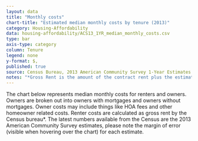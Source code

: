 ```yaml
---
layout: data
title: "Monthly costs"
chart-title: "Estimated median monthly costs by tenure (2013)"
category: Housing-Affordability
data: housing-affordability/ACS13_1YR_median_monthly_costs.csv
type: bar
axis-type: category
column: Tenure
legend: none
y-format: $,
published: true
source: Census Bureau, 2013 American Community Survey 1-Year Estimates. Selected Housing Characteristics.
notes: "*Gross Rent is the amount of the contract rent plus the estimated average monthly cost of utilities (electricity, gas, and water and sewer) and fuels (oil, coal, kerosene, wood, etc.) if these are paid for by the renter (or paid for the renter by someone else). Gross rent is intended to eliminate differentials which result from varying practices with respect to the inclusion of utilities and fuels as part of the rental payment."
---
```

The chart below represents median monthly costs for renters and owners. Owners are broken out into owners with mortgages and owners without mortgages. Owner costs may include things like HOA fees and other homeowner related costs. Renter costs are calculated as gross rent by the Census bureau*. The latest numbers available from the Census are the 2013 American Community Survey estimates, please note the margin of error (visible when hovering over the chart) for each estimate.